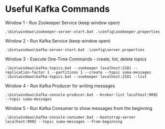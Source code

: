 # Useful Kafka Commands

Window 1 - Run Zookeeper Service  (keep window open)
```
.\bin\windows\zookeeper-server-start.bat .\config\zookeeper.properties
```
Window 2 - Run Kafka Service (keep window open)
```
.\bin\windows\kafka-server-start.bat .\config\server.properties
```
Window 3 - Execute One-Time Commands - create, list, delete topics 
```
.\bin\windows\kafka-topics.bat --zookeeper localhost:2181 --replication-factor 1 --partitions 1 --create --topic suma-messages
.\bin\windows\kafka-topics.bat --zookeeper localhost:2181 --list
```
Window 4 - Run Kafka Producer for writing messages
```
.\bin\windows\kafka-console-producer.bat --broker-list localhost:9092 --topic suma-messages
```
Window 5 - Run Kafka Consumer to show messages from the beginning
```
.\bin\windows\kafka-console-consumer.bat --bootstrap-server localhost:9092 --topic suma-messages --from-beginning
```
